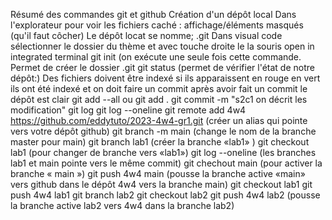 Résumé des commandes git et github
Création d'un dépôt local
Dans l'explorateur pour voir les fichiers caché : affichage/éléments masqués (qu'il faut côcher)
Le dépôt locat se nomme; .git
Dans visual code sélectionner le dossier du thème et avec touche droite le la souris open in integrated terminal
git init (on exécute une seule fois cette commande. Permet de créer le dossier .git
git status (permet de vérifier l'état de notre dépôt:)
Des fichiers doivent être indexé si ils apparaissent en rouge
en vert ils ont été indexé et on doit faire un commit
après avoir fait un commit le dépôt est clair
git add --all ou git add .
git commit -m "s2c1 on décrit les modification"
git log
git log --oneline
git remote add 4w4 https://github.com/eddytuto/2023-4w4-gr1.git (créer un alias qui pointe vers votre dépôt github)
git branch -m main (change le nom de la branche master pour main)
git branch lab1 (créer la branche «lab1» )
git checkout lab1 (pour changer de branche vers «lab1»)
git log --oneline (les branches lab1 et main pointe vers le même commit)
git chechout main (pour activer la branche « main »)
git push 4w4 main (pousse la branche active «main» vers github dans le dépôt 4w4 vers la branche main)
git checkout lab1
git push 4w4 lab1
git branch lab2
git checkout lab2
git push 4w4 lab2 (pousse la branche active lab2 vers 4w4 dans la branche lab2)